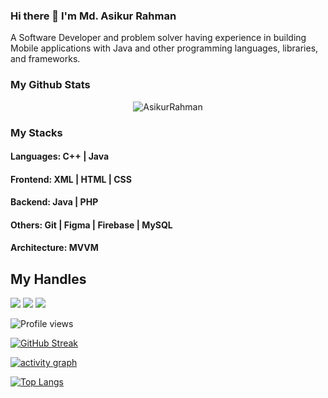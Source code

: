 ### Hi there 👋 I'm Md. Asikur Rahman
A Software Developer and problem solver having experience in building Mobile applications with Java and other programming languages, libraries, and frameworks.


### My Github Stats
<p align="center"> <img src="https://github-readme-stats.vercel.app/api?username=arkzen&show_icons=true&count_private=true&theme=dark" alt="AsikurRahman" />

### My Stacks
#### Languages: C++ | Java 

#### Frontend: XML | HTML |  CSS

#### Backend: Java | PHP 

#### Others: Git | Figma | Firebase | MySQL

#### Architecture: MVVM

## My Handles
 [<img src="https://img.shields.io/badge/AsikurRahman-151515?style=for-the-badge&logo=linkedin&logoColor=white">](https://www.linkedin.com/in/the-asikur-rahman/)
 [<img src="https://img.shields.io/badge/AsikurRahman-151515?style=for-the-badge&logo=twitter&logoColor=white">](https://twitter.com/TheAsikurRahman) 
 [<img src="https://img.shields.io/badge/AsikurRahman-151515?style=for-the-badge&logo=stackoverflow&logoColor=white">](https://stackoverflow.com/users/9309388/asikur-rahman) 


![Profile views](https://gpvc.arturio.dev/arkzen)
 
<!--  CONTRIBUTION AND STREAK BLOCK -->
 [![GitHub Streak](https://github-readme-streak-stats.herokuapp.com/?user=arkzen&currStreakNum=2FD3EB&fire=pink&sideLabels=F00&theme=nightowl)](https://git.io/streak-stats)
 
 <!-- ACTIVITY GRAPH TRACKER -->
[![activity graph](https://activity-graph.herokuapp.com/graph?username=arkzen&theme=react-dark)](https://github.com/ShahjalalShohag/github-readme-activity-graph)
 
 <!--  TOP LANGUAGES STATISTICS -->
 [![Top Langs](https://github-readme-stats.vercel.app/api/top-langs/?username=arkzen&theme=dark&layout=compact&align=right&width=40%)](https://github.com/arkzen/AsikurRahman)

<!--
**arkzen/arkzen** is a ✨ _special_ ✨ repository because its `README.md` (this file) appears on your GitHub profile.

Here are some ideas to get you started:

- 🔭 I’m currently working on ...
- 🌱 I’m currently learning ...
- 👯 I’m looking to collaborate on ...
- 🤔 I’m looking for help with ...
- 💬 Ask me about ...
- 📫 How to reach me: ...
- 😄 Pronouns: ...
- ⚡ Fun fact: ...
-->

